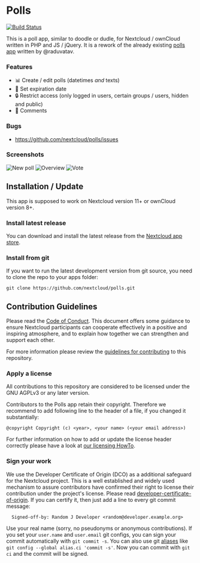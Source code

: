 # Polls

[![Build Status](https://travis-ci.org/nextcloud/polls.svg?branch=master)](https://travis-ci.org/nextcloud/polls)

This is a poll app, similar to doodle or dudle, for Nextcloud / ownCloud written in PHP and JS / jQuery.
It is a rework of the already existing [polls app](https://github.com/raduvatav/polls) written by @raduvatav.

### Features

- :bar_chart: Create / edit polls (datetimes _and_ texts)
- :date: Set expiration date
- :lock: Restrict access (only logged in users, certain groups / users, hidden and public)
- :speech_balloon: Comments

### Bugs

- https://github.com/nextcloud/polls/issues

### Screenshots

![New poll](https://github.com/nextcloud/polls/blob/master/screenshots/new-poll.png)
![Overview](https://github.com/nextcloud/polls/blob/master/screenshots/overview.png)
![Vote](https://github.com/nextcloud/polls/blob/master/screenshots/vote.png)

## Installation / Update

This app is supposed to work on Nextcloud version 11+ or ownCloud version 8+.

### Install latest release

You can download and install the latest release from the [Nextcloud app store](https://apps.nextcloud.com/apps/polls).

### Install from git

If you want to run the latest development version from git source, you need to clone the repo to your apps folder:

```
git clone https://github.com/nextcloud/polls.git
```

## Contribution Guidelines

Please read the [Code of Conduct](https://nextcloud.com/community/code-of-conduct/). This document offers some guidance 
to ensure Nextcloud participants can cooperate effectively in a positive and inspiring atmosphere, and to explain how together 
we can strengthen and support each other.

For more information please review the [guidelines for contributing](https://github.com/nextcloud/server/blob/master/CONTRIBUTING.md) to this repository.

### Apply a license

All contributions to this repository are considered to be licensed under
the GNU AGPLv3 or any later version.

Contributors to the Polls app retain their copyright. Therefore we recommend
to add following line to the header of a file, if you changed it substantially:

```
@copyright Copyright (c) <year>, <your name> (<your email address>)
```

For further information on how to add or update the license header correctly please have a look at [our licensing HowTo][applyalicense].

### Sign your work

We use the Developer Certificate of Origin (DCO) as a additional safeguard
for the Nextcloud project. This is a well established and widely used
mechanism to assure contributors have confirmed their right to license
their contribution under the project's license.
Please read [developer-certificate-of-origin][dcofile].
If you can certify it, then just add a line to every git commit message:

````
  Signed-off-by: Random J Developer <random@developer.example.org>
````

Use your real name (sorry, no pseudonyms or anonymous contributions).
If you set your `user.name` and `user.email` git configs, you can sign your
commit automatically with `git commit -s`. You can also use git [aliases](https://git-scm.com/book/tr/v2/Git-Basics-Git-Aliases)
like `git config --global alias.ci 'commit -s'`. Now you can commit with
`git ci` and the commit will be signed.

[dcofile]: https://github.com/nextcloud/server/blob/master/contribute/developer-certificate-of-origin
[applyalicense]: https://github.com/nextcloud/server/blob/master/contribute/HowToApplyALicense.md
